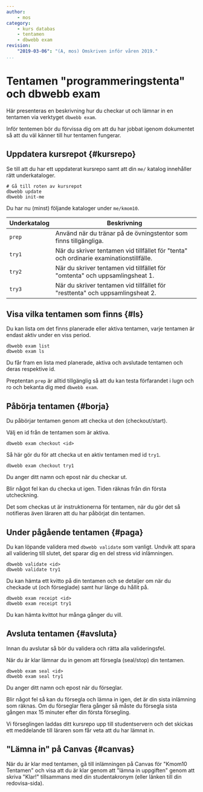 ```yaml
---
author:
    - mos
category:
    - kurs databas
    - tentamen
    - dbwebb exam
revision:
    "2019-03-06": "(A, mos) Omskriven inför våren 2019."
...
```

Tentamen "programmeringstenta" och dbwebb exam
=========================

<!--
[Du kan läsa detta dokumentet via dbwebb.se](https://dbwebb.se/kurser/databas-v1/kmom10/tentamen).
-->

Här presenteras en beskrivning hur du checkar ut och lämnar in en tentamen via verktyget `dbwebb exam`.

Inför tentemen bör du förvissa dig om att du har jobbat igenom dokumentet så att du väl känner till hur tentamen fungerar.



Uppdatera kursrepot {#kursrepo}
-------------------------

Se till att du har ett uppdaterat kursrepo samt att din `me/` katalog innehåller rätt underkataloger.

```text
# Gå till roten av kursrepot
dbwebb update
dbwebb init-me
```

Du har nu (minst) följande kataloger under `me/kmom10`.

| Underkatalog | Beskrivning |
|--------------|-------------|
| `prep`       | Använd när du tränar på de övningstentor som finns tillgängliga. |
| `try1`       | När du skriver tentamen vid tillfället för "tenta" och ordinarie examinationstillfälle. |
| `try2`      | När du skriver tentamen vid tillfället för "omtenta" och uppsamlingsheat 1. |
| `try3`      | När du skriver tentamen vid tillfället för "resttenta" och uppsamlingsheat 2. |



Visa vilka tentamen som finns {#ls}
-------------------------

Du kan lista om det finns planerade eller aktiva tentamen, varje tentamen är endast aktiv under en viss period.

```text
dbwebb exam list
dbwebb exam ls
```

Du får fram en lista med planerade, aktiva och avslutade tentamen och deras respektive id.

Preptentan `prep` är alltid tillgänglig så att du kan testa förfarandet i lugn och ro och bekanta dig med `dbwebb exam`.



Påbörja tentamen {#borja}
--------------------------------

Du påbörjar tentamen genom att checka ut den (checkout/start).

Välj en id från de tentamen som är aktiva.

```text
dbwebb exam checkout <id>
```

Så här gör du för att checka ut en aktiv tentamen med id `try1`.

```text
dbwebb exam checkout try1
```

Du anger ditt namn och epost när du checkar ut.

Blir något fel kan du checka ut igen. Tiden räknas från din första utcheckning.

Det som checkas ut är instruktionerna för tentamen, när du gör det så notifieras även läraren att du har påbörjat din tentamen.



Under pågående tentamen {#paga}
--------------------------------

Du kan löpande validera med `dbwebb validate` som vanligt. Undvik att spara all validering till slutet, det sparar dig en del stress vid inlämningen.

```text
dbwebb validate <id>
dbwebb validate try1
```

Du kan hämta ett kvitto på din tentamen och se detaljer om när du checkade ut (och förseglade) samt hur länge du hållit på.

```text
dbwebb exam receipt <id>
dbwebb exam receipt try1
```

Du kan hämta kvittot hur många gånger du vill.



Avsluta tentamen {#avsluta}
--------------------------------

Innan du avslutar så bör du validera och rätta alla valideringsfel.

När du är klar lämnar du in genom att försegla (seal/stop) din tentamen.

```text
dbwebb exam seal <id>
dbwebb exam seal try1
```

Du anger ditt namn och epost när du förseglar.

Blir något fel så kan du försegla och lämna in igen, det är din sista inlämning som räknas. Om du förseglar flera gånger så måste du försegla sista gången max 15 minuter efter din första försegling.

Vi förseglingen laddas ditt kursrepo upp till studentservern och det skickas ett meddelande till läraren som får veta att du har lämnat in.



"Lämna in" på Canvas {#canvas}
--------------------------------

När du är klar med tentamen, gå till inlämningen på Canvas för "Kmom10 Tentamen" och visa att du är klar genom att "lämna in uppgiften" genom att skriva "Klar!" tillsammans med din studentakronym (eller länken till din redovisa-sida).
